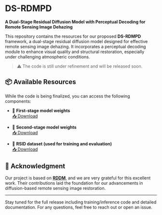 # DS-RDMPD

**A Dual-Stage Residual Diffusion Model with Perceptual Decoding for Remote Sensing Image Dehazing**

This repository contains the resources for our proposed **DS-RDMPD** framework, a dual-stage residual diffusion model designed for effective remote sensing image dehazing. It incorporates a perceptual decoding module to enhance visual quality and structural restoration, especially under challenging atmospheric conditions.

> ⚠️ The code is still under refinement and will be released soon.

## 📦 Available Resources

While the code is being finalized, you can access the following components:

- 🔹 **First-stage model weights**  
  [📥 Download](https://drive.google.com/drive/folders/1XWtq8Gn3MdlvIPw7_S750vFG7iy634AQ?usp=drive_link)

- 🔹 **Second-stage model weights**  
  [📥 Download](https://drive.google.com/drive/folders/1Q7PX3VwAymqgeB5IXvYIG3o7mdv3cFez?usp=drive_link)

- 🔹 **RSID dataset (used for training and evaluation)**  
  [📥 Download](https://drive.google.com/drive/folders/1abSw9GWyyOJINWCRNHBUoJBBw3FCttaS?usp=drive_link)

## 🙏 Acknowledgment

Our project is based on **[RDDM](https://github.com/nachifur/RDDM)**, and we are very grateful for this excellent work. Their contributions laid the foundation for our advancements in diffusion-based remote sensing image restoration.

---

Stay tuned for the full release including training/inference code and detailed documentation. For any questions, feel free to reach out or open an issue.
